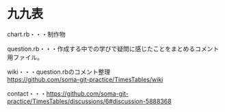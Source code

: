 # 九九表

chart.rb・・・制作物

question.rb・・・作成する中での学びで疑問に感じたことをまとめるコメント用ファイル。

wiki・・・question.rbのコメント整理<br>
https://github.com/soma-git-practice/TimesTables/wiki

contact・・・https://github.com/soma-git-practice/TimesTables/discussions/6#discussion-5888368
